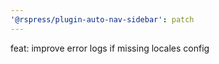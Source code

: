 ```yaml
---
'@rspress/plugin-auto-nav-sidebar': patch
---
```


feat: improve error logs if missing locales config
